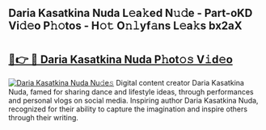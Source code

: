 ## Daria Kasatkina Nuda L𝚎a𝚔ed N𝚞𝚍e - Part-oKD Vi𝚍𝚎o P𝚑𝚘tos - H𝚘𝚝 O𝚗𝚕yf𝚊ns L𝚎a𝚔s bx2aX

# <h2><a href="http://kf90f5.oniu.top/?m=Daria+Kasatkina+Nuda">🔗👉 🔴 Daria Kasatkina Nuda P𝚑ot𝚘𝚜 V𝚒d𝚎o</a></h2>

[![Daria Kasatkina Nuda Nu𝚍e𝚜](https://i.imgur.com/0qMVB7G.gif)](http://kf90f5.oniu.top/?m=Daria+Kasatkina+Nuda)
Digital content creator Daria Kasatkina Nuda, famed for sharing dance and lifestyle ideas, through performances and personal vlogs on social media. Inspiring author Daria Kasatkina Nuda, recognized for their ability to capture the imagination and inspire others through their writing.  
